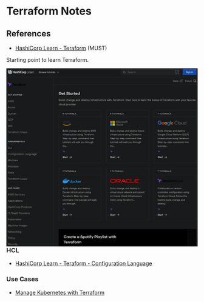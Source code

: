 # Terraform Notes

## References

* [HashiCorp Learn - Teraform](https://learn.hashicorp.com/terraform) (MUST)

Starting point to learn Terraform.

<img src="image/hashicorp_learn_terraform.png" align="left" width="800"/>

### HCL

* [HashiCorp Learn - Teraform - Configuration Language](https://learn.hashicorp.com/collections/terraform/configuration-language)

### Use Cases

* [Manage Kubernetes with Terraform](https://learn.hashicorp.com/collections/terraform/kubernetes)
